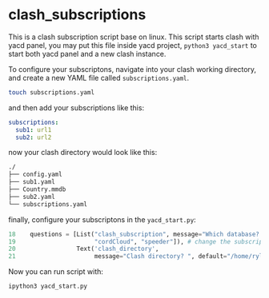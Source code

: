 # clash_subscriptions

This is a clash subscription script base on linux. 
This script starts clash with yacd panel, you may put this file inside yacd project, `python3 yacd_start` to start both yacd panel and a new clash instance. 

To configure your subscriptons, navigate into your clash working directory, and create a new YAML file called `subscriptions.yaml`. 
```sh
touch subscriptions.yaml
```
and then add your subscriptions like this: 

```yaml
subscriptions: 
  sub1: url1
  sub2: url2
```

now your clash directory would look like this: 

```sh
./
├── config.yaml
├── sub1.yaml
├── Country.mmdb
├── sub2.yaml
└── subscriptions.yaml
```
finally, configure your subscriptons in the `yacd_start.py`: 

```py
18    questions = [List("clash_subscription", message="Which database? ", choices=[
19                      "cordCloud", "speeder"]), # change the subscriptions to your own ones
20                 Text('clash_directory',
21                      message="Clash directory? ", default="/home/ryland/Documents/clash")]  # change your directory to your own
```

Now you can run script with: 

```sh
ipython3 yacd_start.py
```

